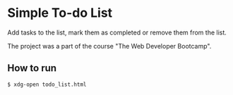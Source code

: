 # Simple To-do List
Add tasks to the list, mark them as completed or remove them from the list.

The project was a part of the course "The Web Developer Bootcamp".

## How to run
```
$ xdg-open todo_list.html
```
